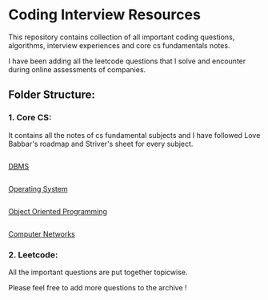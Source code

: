 # Coding Interview Resources

This repository contains collection of all important coding questions, algorithms, interview experiences and core cs fundamentals notes.

I have been adding all the leetcode questions that I solve and encounter during online assessments of companies.

## Folder Structure:

### 1. Core CS:

It contains all the notes of cs fundamental subjects and I have followed Love Babbar's roadmap and Striver's 		sheet for every subject.

```
```

[DBMS](https://whimsical.com/dbms-roadmap-by-love-babbar-FmUi8ffVop33t3MmpVxPCo)

```
```

[Operating System](https://whimsical.com/operating-system-cheatsheet-by-love-babbar-S9tuWBCSQfzoBRF5EDNinQ)

```
```

[Object Oriented Programming](https://whimsical.com/object-oriented-programming-cheatsheet-by-love-babbar-YbSgLatbWQ4R5paV7EgqFw)

```
```

[Computer Networks]()

### 2. Leetcode:

All the important questions are put together topicwise.

Please feel free to add more questions to the archive !
